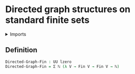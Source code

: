 # Directed graph structures on standard finite sets

<details><summary>Imports</summary>
```agda
module graph-theory.directed-graph-structures-on-standard-finite-sets where
open import elementary-number-theory.natural-numbers
open import foundation.dependent-pair-types
open import foundation.universe-levels
open import univalent-combinatorics.standard-finite-types
```
</details>

## Definition

```agda
Directed-Graph-Fin : UU lzero
Directed-Graph-Fin = Σ ℕ (λ V → Fin V → Fin V → ℕ)
```
